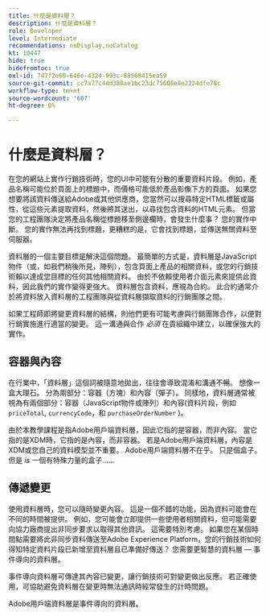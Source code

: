 ```yaml
---
title: 什麼是資料層？
description: 什麼是資料層？
role: Developer
level: Intermediate
recommendations: noDisplay,noCatalog
kt: 10447
hide: true
hidefromtoc: true
exl-id: 747f2e60-646e-4324-993c-88568415ea59
source-git-commit: cc7a77c4dd380ae1bc23dc75608e8e2224dfe78c
workflow-type: tm+mt
source-wordcount: '607'
ht-degree: 0%

---
```


# 什麼是資料層？

在您的網站上實作行銷技術時，您的UI中可能有分散的重要資料片段。 例如，產品名稱可能位於頁面上的標題中，而價格可能低於產品影像下方的頁面。 如果您想要將該資料傳送給Adobe或其他供應商，您當然可以搜尋特定HTML標籤或屬性，從這些元素提取資料，然後將其送出，以尋找包含資料的HTML元素。 但當您的工程團隊決定將產品名稱從標題移至側邊欄時，會發生什麼事？ 您的實作中斷。 您的實作無法再找到標題，更糟糕的是，它會找到標題，並傳送無關資料至伺服器。

資料層的一個主要目標是解決這個問題。 最簡單的方式是，資料層是JavaScript物件（或，如我們稍後所見，陣列），包含頁面上產品的相關資料，或您的行銷技術賴以達成您目標的任何其他相關資料。 由於不依賴使用者介面元素來提供此資料，因此我們的實作變得更強大。 資料層包含資料，應視為合約。 此合約通常介於將資料放入資料層的工程團隊與從資料層擷取資料的行銷團隊之間。

如果工程師即將變更資料層的結構，則他們更有可能考慮與行銷團隊合作，以便對行銷實施進行適當的變更。 這一溝通與合作 _必須_ 在貴組織中建立，以確保強大的實作。

## 容器與內容

在行業中，「資料層」這個詞被隨意地拋出，往往會導致混淆和溝通不暢。 想像一盒大理石。 分為兩部分：容器（方塊）和內容（彈子）。 同樣地，資料層通常被視為有兩個部分：容器（JavaScript物件或陣列）和內容(資料片段，例如 `priceTotal`, `currencyCode`，和 `purchaseOrderNumber` )。

由於本教學課程是指Adobe用戶端資料層，因此它指的是容器，而非內容。 當它指的是XDM時，它指的是內容，而非容器。 若是Adobe用戶端資料層，內容是XDM或您自己的資料模型並不重要。 Adobe用戶端資料層不在乎。 只是個盒子。 但是 _is_ 一個有特殊力量的盒子……

## 傳遞變更

使用資料層時，您可以隨時變更內容。 這是一個不錯的功能，因為資料可能會在不同的時間被提供。 例如，您可能會立即提供一些使用者相關資料，但可能需要向協力廠商提出非同步要求以取得其他資訊。 這需要特別考慮。 如果您在某個時間點需要將此非同步資料傳送至Adobe Experience Platform，您的行銷技術如何得知特定資料片段已新增至資料層且已準備好傳送？ 您需要更智慧的資料層 — 事件導向的資料層。

事件導向資料層可傳達其內容已變更，讓行銷技術可對變更做出反應。 若正確使用，可協助避免資料層在變更時無法通訊時經常發生的計時問題。

Adobe用戶端資料層是事件導向的資料層。

